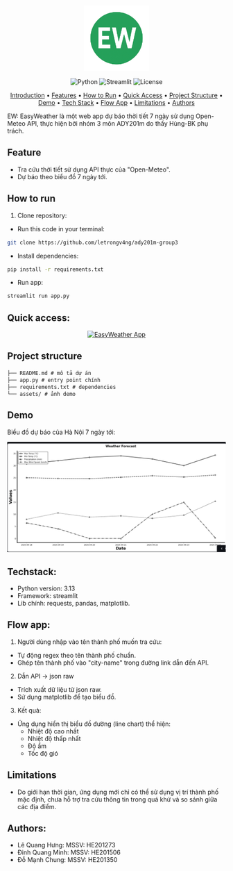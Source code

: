 <!-- MANPAGE: BEGIN EXCLUDED SECTION -->
<p align="center">
  <img src="assets/logo.png" alt="EasyWeather" width="150"/>
</p>

<p align="center">
  <img src="https://img.shields.io/badge/python-3.13-blue" alt="Python">
  <img src="https://img.shields.io/badge/Framework-Streamlit-orange" alt="Streamlit">
  <img src="https://img.shields.io/badge/license-MIT-green" alt="License">
<p align="center">
  <a href="#introduction">Introduction</a> •
  <a href="#feature">Features</a> •
  <a href="#how-to-run">How&nbsp;to&nbsp;Run</a> •
  <a href="#quick-access">Quick&nbsp;Access</a> •
  <a href="#-project-structure">Project&nbsp;Structure</a> •
  <a href="#demo">Demo</a> •
  <a href="#techstack">Tech&nbsp;Stack</a> •
  <a href="#flow-app">Flow&nbsp;App</a> •
  <a href="#limitations">Limitations</a> •
  <a href="#authors">Authors</a>
</p>

</p>
<!-- MANPAGE: BEGIN EXCLUDED SECTION -->

EW: EasyWeather là một web app dự báo thời tiết 7 ngày sử dụng Open-Meteo API, thực hiện bởi nhóm 3 môn ADY201m do thầy Hùng-BK phụ trách.

## Feature
- Tra cứu thời tiết sử dụng API thực của "Open-Meteo".
- Dự báo theo biểu đồ 7 ngày tới.
## How to run
1. Clone repository:
- Run this code in your terminal: 
``` bash 
git clone https://github.com/letrongv4ng/ady201m-group3
```
- Install dependencies:
``` bash
pip install -r requirements.txt
```
- Run app:
``` python
streamlit run app.py
```
## Quick access:
<p align="center">
  <a href="https://ady201m-group3.streamlit.app/">
    <img src="https://img.shields.io/badge/Open%20App-EasyWeather-brightgreen?style=for-the-badge&logo=streamlit" alt="EasyWeather App"/>
  </a>
</p>

 ## Project structure 
 ``` 
├── README.md # mô tả dự án 
├── app.py # entry point chính 
├── requirements.txt # dependencies 
└── assets/ # ảnh demo 
```

## Demo
Biểu đồ dự báo của Hà Nội 7 ngày tới:
<p align="center">
  <img src="assets/chart.png" alt="Weather Chart Demo" width="750"/>
</p>

## Techstack:
- Python version: 3.13
- Framework: streamlit
- Lib chính: requests, pandas, matplotlib.

## Flow app:

1. Người dùng nhập vào tên thành phố muốn tra cứu:
- Tự động regex theo tên thành phố chuẩn.
- Ghép tên thành phố vào "city-name" trong đường link dẫn đến API.
2. Dẫn API -> json raw
- Trích xuất dữ liệu từ json raw.
- Sử dụng matplotlib để tạo biểu đồ.
3. Kết quả:
- Ứng dụng hiển thị biểu đồ đường (line chart) thể hiện:
    - Nhiệt độ cao nhất
    - Nhiệt độ thấp nhất
    - Độ ẩm
    - Tốc độ gió

## Limitations
- Do giới hạn thời gian, ứng dụng mới chỉ có thể sử dụng vị trí thành phố mặc định, chưa hỗ trợ tra cứu thông tin trong quá khứ và so sánh giữa các địa điểm.

## Authors:
- Lê Quang Hưng: MSSV: HE201273
- Đinh Quang Minh: MSSV: HE201506
- Đỗ Mạnh Chung: MSSV: HE201350
